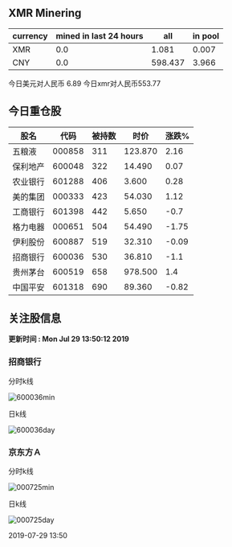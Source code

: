 ## XMR Minering

|currency|mined in last 24 hours|all|in pool|
|---|---|---|---|
|XMR|0.0|1.081|0.007|
|CNY|0.0|598.437|3.966|

今日美元对人民币 6.89	今日xmr对人民币553.77


## 今日重仓股 

|股名|代码|被持数|时价|涨跌%|
|---|---|---|---|---|
|五粮液|000858|311|123.870|2.16|
|保利地产|600048|322|14.490|0.07|
|农业银行|601288|406|3.600|0.28|
|美的集团|000333|423|54.030|1.12|
|工商银行|601398|442|5.650|-0.7|
|格力电器|000651|504|54.490|-1.75|
|伊利股份|600887|519|32.310|-0.09|
|招商银行|600036|530|36.810|-1.1|
|贵州茅台|600519|658|978.500|1.4|
|中国平安|601318|690|89.360|-0.82|

## 关注股信息
**更新时间 : Mon Jul 29 13:50:12 2019**
### 招商银行 
分时k线

![600036min](http://image.sinajs.cn/newchart/min/n/sh600036.gif)

日k线

![600036day](http://image.sinajs.cn/newchart/daily/n/sh600036.gif)

### 京东方Ａ 
分时k线

![000725min](http://image.sinajs.cn/newchart/min/n/sz000725.gif)

日k线

![000725day](http://image.sinajs.cn/newchart/daily/n/sz000725.gif)

2019-07-29 13:50